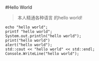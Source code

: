 <!--
author: Jimersy Lee
head: 
date: 2022-01-01
title: Hello World
tags: Blog
images: 
category: test
status: publish
summary: 本人精通各种编程语言              的hello world!
-->



#Hello World
> 本人精通各种语言              的hello world!

```
echo "hello world";
printf "hello world";
System.out.println("hello world");
print("hello world")
alert("hello world");
std::cout << "hello world" << std::endl;
Console.WriteLine("hello world"); 

```
